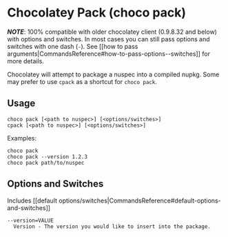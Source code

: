 # Chocolatey Pack (choco pack)
***NOTE***: 100% compatible with older chocolatey client (0.9.8.32 and below) with options and switches. In most cases you can still pass options and switches with one dash (`-`). See [[how to pass arguments|CommandsReference#how-to-pass-options--switches]] for more details.

Chocolatey will attempt to package a nuspec into a compiled nupkg. Some
 may prefer to use `cpack` as a shortcut for `choco pack`.

## Usage

    choco pack [<path to nuspec>] [<options/switches>]
    cpack [<path to nuspec>] [<options/switches>]

Examples:

    choco pack
    choco pack --version 1.2.3
    choco pack path/to/nuspec

## Options and Switches

Includes [[default options/switches|CommandsReference#default-options-and-switches]]

```
--version=VALUE
  Version - The version you would like to insert into the package.
```
